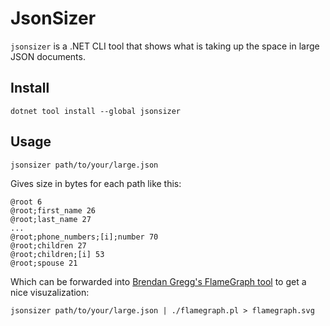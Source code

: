 # JsonSizer

`jsonsizer` is a .NET CLI tool that shows what is taking up the space in large JSON documents.

## Install

```
dotnet tool install --global jsonsizer
```

## Usage

```
jsonsizer path/to/your/large.json
```

Gives size in bytes for each path like this:

```
@root 6
@root;first_name 26
@root;last_name 27
...
@root;phone_numbers;[i];number 70
@root;children 27
@root;children;[i] 53
@root;spouse 21
```

Which can be forwarded into [Brendan Gregg's FlameGraph tool](https://github.com/brendangregg/FlameGraph) to get a nice visuzalization:

```
jsonsizer path/to/your/large.json | ./flamegraph.pl > flamegraph.svg
```
